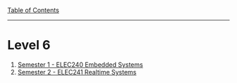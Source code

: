 [Table of Contents](../readme.md)

---

# Level 6

1. [Semester 1 - ELEC240 Embedded Systems](embedded_systems.md)
1. [Semester 2 - ELEC241 Realtime Systems](realtime_systems.md)
